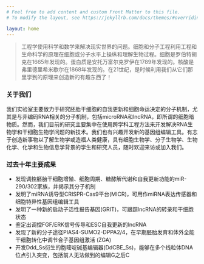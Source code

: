 ```yaml
---
# Feel free to add content and custom Front Matter to this file.
# To modify the layout, see https://jekyllrb.com/docs/themes/#overriding-theme-defaults

layout: home
---
```


> 工程学使用科学和数学来解决现实世界的问题。细胞和分子工程利用工程和生命科学的原理在细胞或分子水平上操纵和理解生物过程。细胞是罗伯特胡克在1665年发现的。蛋白质是安托万富尔克罗伊在1789年发现的。核酸是弗里德里希米歇尔在1868年发现的。在21世纪，是时候利用我们从它们那里学到的原理来创造新的有趣东西了！

### 关于我们

我们实验室主要致力于研究胚胎干细胞的自我更新和细胞命运决定的分子机制，尤其是与非编码RNA相关的分子机制，包括microRNA和lncRNA，即所谓的细胞暗物质。然而，我们目前的研究主要集中在使用跨学科工程方法来开发解决RNA生物学和干细胞生物学问题的新技术。我们也有兴趣开发新的基因组编辑工具。有志于创造新事物以了解生物学或造福人类健康，具有细胞生物学、分子生物学、生物化学、化学和生物信息学背景的学生和研究人员，随时欢迎来访或加入我们。

### 过去十年主要成果

- 发现调控胚胎干细胞增殖、细胞周期、糖酵解代谢和自我更新功能的miR-290/302家族，并揭示其分子机制
- 发明了miRNA诱导型CRISPR-Cas9平台(MICR)，可用作miRNA表达传感器和细胞特异性基因组编辑工具
- 发明了一种新的启动子活性报告基因(GRIT)，可跟踪lncRNA的转录和干细胞状态
- 鉴定出调控FGF/ERK信号传导和ESC自我更新的lncRNA
- 发现了新的分子途径PIAS4-SUMO2-DPPA2/4，在早期胚胎发育和体外全能干细胞转化中调节合子基因组激活 (ZGA)
- 开发Ddd_Ss衍生的胞嘧啶碱基编辑器(DdCBE_Ss)，能够在多个线粒体DNA位点引入突变，包括前人无法做到的编辑G之后C
